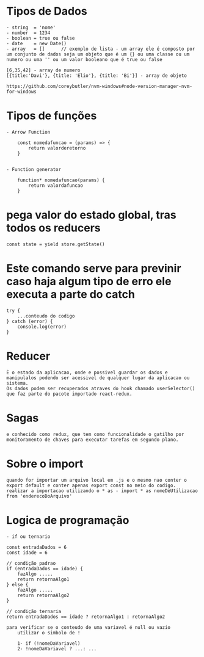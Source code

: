# Tipos de Dados
    - string  = 'nome'
    - number  = 1234
    - boolean = true ou false
    - date    = new Date()
    - array   = []      // exemplo de lista - um array ele é composto por um conjunto de dados seja um objeto que é um {} ou uma classe ou um numero ou uma '' ou um valor booleano que é true ou false

    [6,35,42] - array de numero
    [{title:'Davi'}, {title: 'Elio'}, {title: 'Bi'}] - array de objeto

    https://github.com/coreybutler/nvm-windows#node-version-manager-nvm-for-windows



# Tipos de funções

    - Arrow Function

        const nomedafuncao = (params) => {
            return valorderetorno
        }

    
    - Function generator

        function* nomedafuncao(params) {
            return valordafuncao
        }


# pega valor do estado global, tras todos os reducers 
    
    const state = yield store.getState() 


# Este comando serve para previnir caso haja algum tipo de erro ele executa a parte do catch

    try {
        ...conteudo do codigo
	} catch (error) {
        console.log(error)
    }

# Reducer
    É o estado da aplicacao, onde e possivel guardar os dados e manipulalos podendo ser acessivel de qualquer lugar da aplicacao ou sistema.
    Os dados podem ser recuperados atraves do hook chamado userSelector() que faz parte do pacote importado react-redux.

# Sagas
    e conhecido como redux, que tem como funcionalidade o gatilho por monitoramento de chaves para executar tarefas em segundo plano. 

# Sobre o import
    quando for importar um arquivo local em .js e o mesmo nao conter o export default e conter apenas export const no meio do codigo.
    realizar a importacao utilizando o * as - import * as nomeDeUtilizacao from 'enderecoDoArquivo'


# Logica de programação

    - if ou ternario

    const entradaDados = 6
    const idade = 6

    // condição padrao
    if (entradaDados == idade) {
        fazAlgo .....
        return retornaAlgo1
    } else {
        fazAlgo .....
        return retornaAlgo2
    }

    // condição ternaria
    return entradaDados == idade ? retornaAlgo1 : retornaAlgo2

    para verificar se o conteudo de uma variavel é null ou vazio
        utilizar o simbolo de !
        
        1- if (!nomeDaVariavel)        
        2- !nomeDaVariavel ? ...: ...
